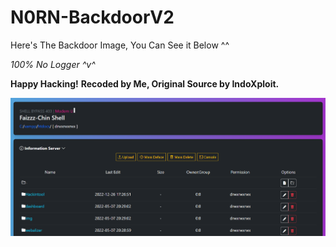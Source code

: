 # N0RN-BackdoorV2

Here's The Backdoor Image, You Can See it Below ^^

*100% No Logger ^v^*

**Happy Hacking!**
<b>Recoded by Me, Original Source by IndoXploit.<b>

![N0rnBackdoorV2](https://github.com/0x0v0/N0rn-BackdoorV2/blob/main/capture.png)
